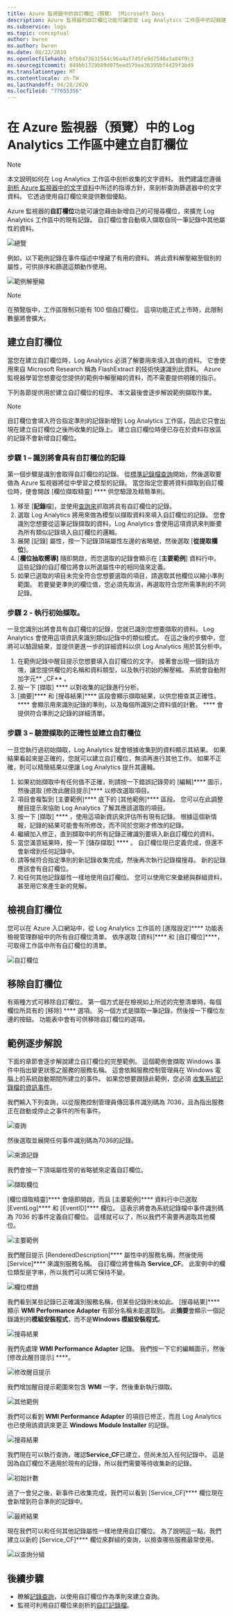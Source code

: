 ```yaml
---
title: Azure 監視器中的自訂欄位（預覽） |Microsoft Docs
description: Azure 監視器的自訂欄位功能可讓您從 Log Analytics 工作區中的記錄建立您自己的可搜尋欄位，並將其新增至所收集記錄的屬性。  本文說明用來建立自訂欄位的程序，並透過範例事件提供詳細的逐步解說。
ms.subservice: logs
ms.topic: conceptual
author: bwren
ms.author: bwren
ms.date: 08/23/2019
ms.openlocfilehash: bfb0a73631564c96a4af745fe9d7540a3a84f9c3
ms.sourcegitcommit: 849bb1729b89d075eed579aa36395bf4d29f3bd9
ms.translationtype: MT
ms.contentlocale: zh-TW
ms.lasthandoff: 04/28/2020
ms.locfileid: "77655356"
---
```

# <a name="create-custom-fields-in-a-log-analytics-workspace-in-azure-monitor-preview"></a>在 Azure 監視器（預覽）中的 Log Analytics 工作區中建立自訂欄位

> [!NOTE]
> 本文說明如何在 Log Analytics 工作區中剖析收集的文字資料。 我們建議您遵循[剖析 Azure 監視器中的文字資料](../log-query/parse-text.md)中所述的指導方針，來剖析查詢篩選器中的文字資料。 它透過使用自訂欄位來提供數個優點。

Azure 監視器的**自訂欄位**功能可讓您藉由新增自己的可搜尋欄位，來擴充 Log Analytics 工作區中的現有記錄。  自訂欄位會自動填入擷取自同一筆記錄中其他屬性的資料。

![總覽](media/custom-fields/overview.png)

例如，以下範例記錄在事件描述中埋藏了有用的資料。 將此資料解壓縮至個別的屬性，可供排序和篩選這類動作使用。

![範例解壓縮](media/custom-fields/sample-extract.png)

> [!NOTE]
> 在預覽版中，工作區限制只能有 100 個自訂欄位。  這項功能正式上市時，此限制數量將會擴大。

## <a name="creating-a-custom-field"></a>建立自訂欄位
當您在建立自訂欄位時，Log Analytics 必須了解要用來填入其值的資料。  它會使用來自 Microsoft Research 稱為 FlashExtract 的技術快速識別此資料。  Azure 監視器學習您想要從您提供的範例中解壓縮的資料，而不需要提供明確的指示。

下列各節提供用於建立自訂欄位的程序。  本文最後會逐步解說範例擷取作業。

> [!NOTE]
> 自訂欄位會填入符合指定準則的記錄新增到 Log Analytics 工作區，因此它只會出現在建立自訂欄位之後所收集的記錄上。  建立自訂欄位時便已存在於資料存放區的記錄不會新增自訂欄位。
> 

### <a name="step-1--identify-records-that-will-have-the-custom-field"></a>步驟 1 – 識別將會具有自訂欄位的記錄
第一個步驟是識別會取得自訂欄位的記錄。  從[標準記錄檔查詢](../log-query/log-query-overview.md)開始，然後選取要做為 Azure 監視器將從中學習之模型的記錄。  當您指定您要將資料擷取到自訂欄位時，便會開啟 [欄位擷取精靈] **** 供您驗證及精簡準則。

1. 移至 [**記錄**檔]，並使用[查詢來](../log-query/log-query-overview.md)抓取將具有自訂欄位的記錄。
2. 選取 Log Analytics 將用來做為模型以擷取資料來填入自訂欄位的記錄。  您會識別您想要從這筆記錄擷取的資料，Log Analytics 會使用這項資訊來判斷要為所有類似記錄填入自訂欄位的邏輯。
3. 展開 [記錄] 屬性，按一下記錄頂端屬性左邊的省略號，然後選取 [**從提取欄位**]。
4. [**欄位抽取嚮導]** 隨即開啟，而您選取的記錄會顯示在 [**主要範例**] 資料行中。  這些記錄的自訂欄位將會以所選屬性中的相同值來定義。  
5. 如果已選取的項目未完全符合您想要選取的項目，請選取其他欄位以縮小準則範圍。  若要變更準則的欄位值，您必須先取消，再選取符合您所需準則的不同記錄。

### <a name="step-2---perform-initial-extract"></a>步驟 2 - 執行初始擷取。
一旦您識別出將會具有自訂欄位的記錄，您就已識別您想要擷取的資料。  Log Analytics 會使用這項資訊來識別類似記錄中的類似模式。  在這之後的步驟中，您將可以驗證結果，並提供更進一步的詳細資料以供 Log Analytics 用於其分析中。

1. 在範例記錄中醒目提示您想要填入自訂欄位的文字。  接著會出現一個對話方塊，讓您提供欄位的名稱和資料類型，以及執行初始的解壓縮。  系統會自動附加字元** \_CF** 。
2. 按一下 [擷取] **** 以對收集的記錄進行分析。  
3. [摘要]**** 和 [搜尋結果]**** 區段會顯示擷取結果，以供您檢查其正確性。  **** 會顯示用來識別記錄的準則，以及每個所識別之資料值的計數。  **** 會提供符合準則之記錄的詳細清單。

### <a name="step-3--verify-accuracy-of-the-extract-and-create-custom-field"></a>步驟 3 – 驗證擷取的正確性並建立自訂欄位
一旦您執行過初始擷取，Log Analytics 就會根據收集到的資料顯示其結果。  如果結果看起來是正確的，您就可以建立自訂欄位，無須再進行其他工作。  如果不正確，則可以精簡結果以便讓 Log Analytics 提升其邏輯。

1. 如果初始擷取中有任何值不正確，則請按一下錯誤記錄旁的 [編輯]**** 圖示，然後選取 [修改此醒目提示]**** 以修改選取項目。
2. 項目會複製到 [主要範例]**** 底下的 [其他範例]**** 區段。  您可以在此調整醒目提示來協助 Log Analytics 了解其應該選取的項目。
3. 按一下 [擷取] **** ，使用這項新資訊來評估所有現有記錄。  根據這個新情報，記錄的結果可能會有所修改，而不同於您剛才修改的記錄。
4. 繼續加入修正，直到擷取中的所有記錄正確識別要填入新自訂欄位的資料。
5. 當您滿意結果時，按一下 [儲存擷取] **** 。  自訂欄位現已定義完成，但還不會新增到任何記錄中。
6. 請等候符合指定準則的新記錄收集完成，然後再次執行記錄檔搜尋。 新的記錄應該會有自訂欄位。
7. 和任何其他記錄屬性一樣地使用自訂欄位。  您可以使用它來彙總與群組資料，甚至用它來產生新的見解。

## <a name="viewing-custom-fields"></a>檢視自訂欄位
您可以在 Azure 入口網站中，從 Log Analytics 工作區的 [進階設定]**** 功能表檢視管理群組中的所有自訂欄位清單。  依序選取 [資料]**** 和 [自訂欄位]****，可取得工作區中所有自訂欄位的清單。  

![自訂欄位](media/custom-fields/list.png)

## <a name="removing-a-custom-field"></a>移除自訂欄位
有兩種方式可移除自訂欄位。  第一個方式是在檢視如上所述的完整清單時，每個欄位所具有的 [移除] **** 選項。  另一個方式是擷取一筆記錄，然後按一下欄位左邊的按鈕。  功能表中會有可供移除自訂欄位的選項。

## <a name="sample-walkthrough"></a>範例逐步解說
下面的章節會逐步解說建立自訂欄位的完整範例。  這個範例會擷取 Windows 事件中指出變更狀態之服務的服務名稱。  這會依賴服務控制管理員在 Windows 電腦上的系統啟動期間所建立的事件。  如果您想要跟隨此範例，您必須 [收集系統記錄檔的資訊事件](data-sources-windows-events.md)。

我們輸入下列查詢，以從服務控制管理員傳回事件識別碼為 7036，且為指出服務正在啟動或停止之事件的所有事件。

![查詢](media/custom-fields/query.png)

然後選取並展開任何事件識別碼為7036的記錄。

![來源記錄](media/custom-fields/source-record.png)

我們會按一下頂端屬性旁的省略號來定義自訂欄位。

![擷取欄位](media/custom-fields/extract-fields.png)

[欄位擷取精靈]**** 會隨即開啟，而且 [主要範例]**** 資料行中已選取 [EventLog]**** 和 [EventID]**** 欄位。  這表示將會為系統記錄檔中事件識別碼為 7036 的事件定義自訂欄位。  這樣就可以了，所以我們不需要再選取其他欄位。

![主要範例](media/custom-fields/main-example.png)

我們醒目提示 [RenderedDescription]**** 屬性中的服務名稱，然後使用 [Service]**** 來識別服務名稱。  自訂欄位將會稱為 **Service_CF**。 此案例中的欄位類型是字串，所以我們可以將它保持不變。

![欄位標題](media/custom-fields/field-title.png)

我們看到某些記錄已正確識別服務名稱，但某些記錄則未如此。   [搜尋結果]**** 顯示 **WMI Performance Adapter** 有部分名稱未能選取到。  此**摘要**會顯示一個記錄識別的**模組安裝程式**，而不是**Windows 模組安裝程式**。  

![搜尋結果](media/custom-fields/search-results-01.png)

我們先處理 **WMI Performance Adapter** 記錄。  我們按一下它的編輯圖示，然後 [修改此醒目提示] ****。  

![修改醒目提示](media/custom-fields/modify-highlight.png)

我們增加醒目提示範圍來包含 **WMI** 一字，然後重新執行擷取。  

![其他範例](media/custom-fields/additional-example-01.png)

我們可以看到 **WMI Performance Adapter** 的項目已修正，而且 Log Analytics 也已使用該資訊來更正 **Windows Module Installer** 的記錄。

![搜尋結果](media/custom-fields/search-results-02.png)

我們現在可以執行查詢，確認**Service_CF**已建立，但尚未加入任何記錄中。 這是因為自訂欄位不適用於現有的記錄，所以我們需要等待收集新的記錄。

![初始計數](media/custom-fields/initial-count.png)

過了一會兒之後，新事件已收集完成，我們可以看到 [Service_CF]**** 欄位現在會新增到符合準則的記錄中。

![最終結果](media/custom-fields/final-results.png)

現在我們可以和任何其他記錄屬性一樣地使用自訂欄位。  為了說明這一點，我們建立以新的 [Service_CF]**** 欄位來群組的查詢，以檢查哪些服務最常使用。

![以查詢分組](media/custom-fields/query-group.png)

## <a name="next-steps"></a>後續步驟
* 瞭解[記錄查詢](../log-query/log-query-overview.md)，以使用自訂欄位作為準則來建立查詢。
* 監視可利用自訂欄位來剖析的[自訂記錄檔](data-sources-custom-logs.md)。

